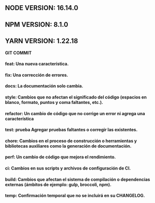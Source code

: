 ## NODE VERSION: 16.14.0
## NPM VERSION: 8.1.0
## YARN VERSION: 1.22.18

**GIT COMMIT**

#### feat:     Una nueva característica.
#### fix:      Una corrección de errores.
#### docs:     La documentación solo cambia.
#### style:    Cambios que no afectan el significado del código (espacios en blanco, formato, puntos y coma faltantes, etc.).
#### refactor: Un cambio de código que no corrige un error ni agrega una característica
#### test:     prueba Agregar pruebas faltantes o corregir las existentes.
#### chore:    Cambios en el proceso de construcción o herramientas y bibliotecas auxiliares como la generación de documentación.
#### perf:     Un cambio de código que mejora el rendimiento.
#### ci:       Cambios en sus scripts y archivos de configuración de CI.
#### build:    Cambios que afectan el sistema de compilación o dependencias externas (ámbitos de ejemplo: gulp, broccoli, npm).
#### temp:     Confirmación temporal que no se incluirá en su CHANGELOG. 